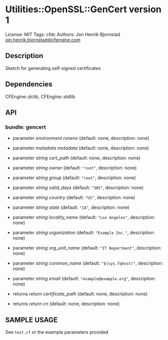 # Utilities::OpenSSL::GenCert version 1

License: MIT
Tags: cfdc
Authors: Jon Henrik Bjornstad <jon.henrik.bjornstad@cfengine.com>

## Description
Sketch for generating self-signed certificates

## Dependencies
CFEngine::dclib, CFEngine::stdlib

## API
### bundle: gencert
* parameter _environment_ *runenv* (default: none, description: none)

* parameter _metadata_ *metadata* (default: none, description: none)

* parameter _string_ *cert_path* (default: none, description: none)

* parameter _string_ *owner* (default: `"root"`, description: none)

* parameter _string_ *group* (default: `"root"`, description: none)

* parameter _string_ *valid_days* (default: `"365"`, description: none)

* parameter _string_ *country* (default: `"US"`, description: none)

* parameter _string_ *state* (default: `"CA"`, description: none)

* parameter _string_ *locality_name* (default: `"Los Angeles"`, description: none)

* parameter _string_ *organization* (default: `"Example Inc."`, description: none)

* parameter _string_ *org_unit_name* (default: `"IT Department"`, description: none)

* parameter _string_ *common_name* (default: `"$(sys.fqhost)"`, description: none)

* parameter _string_ *email* (default: `"example@example.org"`, description: none)

* returns _return_ *certificate_path* (default: none, description: none)

* returns _return_ *cn* (default: none, description: none)


## SAMPLE USAGE
See `test.cf` or the example parameters provided


